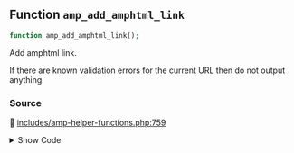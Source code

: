 ## Function `amp_add_amphtml_link`

```php
function amp_add_amphtml_link();
```

Add amphtml link.

If there are known validation errors for the current URL then do not output anything.

### Source

:link: [includes/amp-helper-functions.php:759](../../includes/amp-helper-functions.php#L759-L809)

<details>
<summary>Show Code</summary>

```php
function amp_add_amphtml_link() {
	if (
		amp_is_canonical()
		||
		/**
		 * Filters whether to show the amphtml link on the frontend.
		 *
		 * This is deprecated since the name was wrong and the use case is not clear. To remove this from being printed,
		 * instead of using the filter you can rather do:
		 *
		 *     add_action( 'template_redirect', static function () {
		 *         remove_action( 'wp_head', 'amp_add_amphtml_link' );
		 *     } );
		 *
		 * @since 0.2
		 * @deprecated Remove amp_add_amphtml_link() call on wp_head action instead.
		 */
		false === apply_filters_deprecated(
			'amp_frontend_show_canonical',
			[ true ],
			'2.0',
			'',
			sprintf(
				/* translators: 1: amphtml, 2: amp_add_amphtml_link(), 3: wp_head, 4: template_redirect */
				esc_html__( 'Removal of %1$s link should be done by removing %2$s from the %3$s action at %4$s.', 'amp' ),
				'amphtml',
				__FUNCTION__ . '()',
				'wp_head',
				'template_redirect'
			)
		)
	) {
		return;
	}

	if ( ! amp_is_available() ) {
		printf( '<!-- %s -->', esc_html__( 'There is no amphtml version available for this URL.', 'amp' ) );
		return;
	}

	if ( AMP_Theme_Support::is_paired_available() ) {
		$amp_url = add_query_arg( amp_get_slug(), '', amp_get_current_url() );
	} else {
		$amp_url = amp_get_permalink( get_queried_object_id() );
	}

	if ( $amp_url ) {
		$amp_url = remove_query_arg( QueryVar::NOAMP, $amp_url );
		printf( '<link rel="amphtml" href="%s">', esc_url( $amp_url ) );
	}
}
```

</details>
